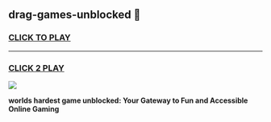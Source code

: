 
## drag-games-unblocked 👋
<h3>
<a href="https://premium.freeplayer.one?title=drag-games-unblocked&ref=14F">CLICK TO PLAY</a></h3>
<hr>

<h3>
<a href="https://premium.freeplayer.one?title=drag-games-unblocked&ref=14F">CLICK 2 PLAY</a>
  
</h3>

<a href="https://premium.freeplayer.one?title=drag-games-unblocked&ref=12F/"><img src="https://clearcache.store/games.png"></a>


**worlds hardest game unblocked: Your Gateway to Fun and Accessible Online Gaming**
